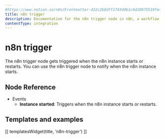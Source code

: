 ```yaml
---
#https://www.notion.so/n8n/Frontmatter-432c2b8dff1f43d4b1c8d20075510fe4
title: n8n trigger
description: Documentation for the n8n trigger node in n8n, a workflow automation platform. Includes guidance on usage, and links to examples.
contentType: integration
---
```


# n8n trigger

The n8n trigger node gets triggered when the n8n instance starts or restarts. You can use the n8n trigger node to notify when the n8n instance starts.


## Node Reference

- Events
    - **Instance started**: Triggers when the n8n instance starts or restarts.

## Templates and examples

<!-- see https://www.notion.so/n8n/Pull-in-templates-for-the-integrations-pages-37c716837b804d30a33b47475f6e3780 -->
[[ templatesWidget(title, 'n8n-trigger') ]]

